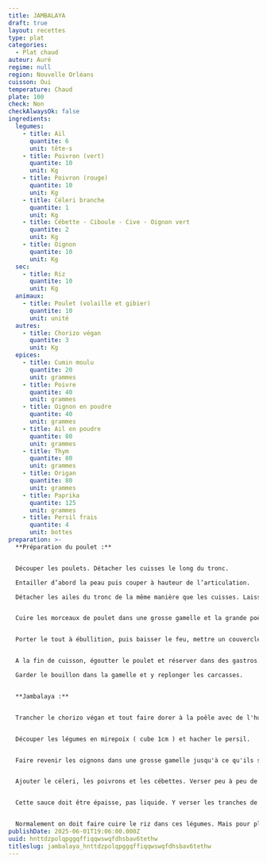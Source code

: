 ```yaml
---
title: JAMBALAYA
draft: true
layout: recettes
type: plat
categories:
  - Plat chaud
auteur: Auré
regime: null
region: Nouvelle Orléans
cuisson: Oui
temperature: Chaud
plate: 100
check: Non
checkAlwaysOk: false
ingredients:
  legumes:
    - title: Ail
      quantite: 6
      unit: tête·s
    - title: Poivron (vert)
      quantite: 10
      unit: Kg
    - title: Poivron (rouge)
      quantite: 10
      unit: Kg
    - title: Céleri branche
      quantite: 1
      unit: Kg
    - title: Cébette - Ciboule - Cive - Oignon vert
      quantite: 2
      unit: Kg
    - title: Oignon
      quantite: 10
      unit: Kg
  sec:
    - title: Riz
      quantite: 10
      unit: Kg
  animaux:
    - title: Poulet (volaille et gibier)
      quantite: 10
      unit: unité
  autres:
    - title: Chorizo végan
      quantite: 3
      unit: Kg
  epices:
    - title: Cumin moulu
      quantite: 20
      unit: grammes
    - title: Poivre
      quantite: 40
      unit: grammes
    - title: Oignon en poudre
      quantite: 40
      unit: grammes
    - title: Ail en poudre
      quantite: 80
      unit: grammes
    - title: Thym
      quantite: 80
      unit: grammes
    - title: Origan
      quantite: 80
      unit: grammes
    - title: Paprika
      quantite: 125
      unit: grammes
    - title: Persil frais
      quantite: 4
      unit: bottes
preparation: >-
  **Préparation du poulet :**


  Découper les poulets. Détacher les cuisses le long du tronc. 

  Entailler d’abord la peau puis couper à hauteur de l’articulation. 

  Détacher les ailes du tronc de la même manière que les cuisses. Laisser les ailes entières. Détacher la poitrine des deux côtés, en coupant prudemment le long du sternum. Garder les carcasses.


  Cuire les morceaux de poulet dans une grosse gamelle et la grande poêle à paella, saisir d’abord le côté peau à feu vif, pendant 5 min environ, puis les retourner. Benner les carcasses et couvrir avec l’eau bouillante. Saler. Plonger les bouquets garnis et les bouillons de légumes sans gluten.


  Porter le tout à ébullition, puis baisser le feu, mettre un couvercle et laisser cuire à feu doux pendant 30min.


  A la fin de cuisson, égoutter le poulet et réserver dans des gastros.  Le dépiauter quand il est moins chaud. Réserver.

  Garder le bouillon dans la gamelle et y replonger les carcasses.


  **Jambalaya :**


  Trancher le chorizo végan et tout faire dorer à la poêle avec de l'huile.


  Découper les légumes en mirepoix ( cube 1cm ) et hacher le persil.


  Faire revenir les oignons dans une grosse gamelle jusqu'à ce qu'ils soient bruns foncés. Ajouter juste assez de bouillon de poulet pour qu'ils fondent.


  Ajouter le céleri, les poivrons et les cébettes. Verser peu à peu de bouillon de poulet. Une fois les légumes tendres, ajouter les assaisonnements petit à petit.


  Cette sauce doit être épaisse, pas liquide. Y verser les tranches de chorizo grillées et le poulets dépiauter.


  Normalement on doit faire cuire le riz dans ces légumes. Mais pour plus de facilité, cuire le riz à part avec le bouillon de poulet.
publishDate: 2025-06-01T19:06:00.000Z
uuid: hnttdzpolqpggqffiqqwswqfdhsbav6tethw
titleslug: jambalaya_hnttdzpolqpggqffiqqwswqfdhsbav6tethw
---
```

